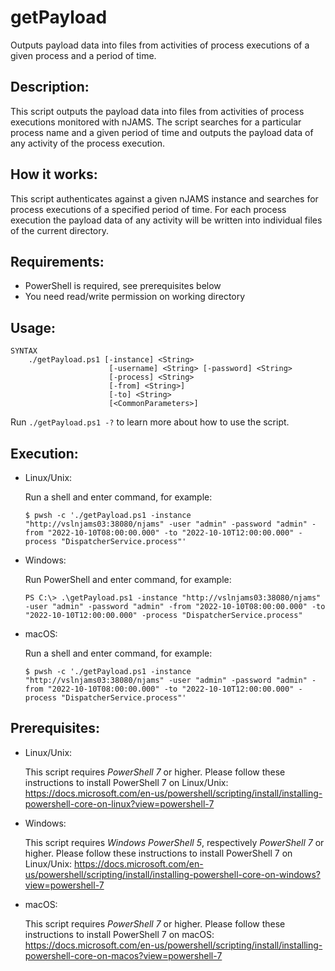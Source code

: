 # getPayload

Outputs payload data into files from activities of process executions of a given process and a period of time.

## Description:

This script outputs the payload data into files from activities of process executions monitored with nJAMS. The script searches for a particular process name and a given period of time and outputs the payload data of any activity of the process execution.


## How it works:

This script authenticates against a given nJAMS instance and searches for process executions of a specified period of time. For each process execution the payload data of any activity will be written into individual files of the current directory.


## Requirements:

  - PowerShell is required, see prerequisites below
  - You need read/write permission on working directory


## Usage:

```
SYNTAX
    ./getPayload.ps1 [-instance] <String> 
                      [-username] <String> [-password] <String> 
                      [-process] <String> 
                      [-from] <String>] 
                      [-to] <String> 
                      [<CommonParameters>]
```

Run `./getPayload.ps1 -?` to learn more about how to use the script. 


## Execution:

* Linux/Unix:

  Run a shell and enter command, for example:

  ```
  $ pwsh -c './getPayload.ps1 -instance "http://vslnjams03:38080/njams" -user "admin" -password "admin" -from "2022-10-10T08:00:00.000" -to "2022-10-10T12:00:00.000" -process "DispatcherService.process"'
  ```

* Windows:

  Run PowerShell and enter command, for example:

  ```
  PS C:\> .\getPayload.ps1 -instance "http://vslnjams03:38080/njams" -user "admin" -password "admin" -from "2022-10-10T08:00:00.000" -to "2022-10-10T12:00:00.000" -process "DispatcherService.process"
  ```

* macOS:

  Run a shell and enter command, for example:

  ```
  $ pwsh -c './getPayload.ps1 -instance "http://vslnjams03:38080/njams" -user "admin" -password "admin" -from "2022-10-10T08:00:00.000" -to "2022-10-10T12:00:00.000" -process "DispatcherService.process"'
  ```

## Prerequisites:

* Linux/Unix: 

  This script requires *PowerShell 7* or higher. Please follow these instructions to install PowerShell 7 on Linux/Unix:
  https://docs.microsoft.com/en-us/powershell/scripting/install/installing-powershell-core-on-linux?view=powershell-7

* Windows:

  This script requires *Windows PowerShell 5*, respectively *PowerShell 7* or higher. Please follow these instructions to install PowerShell 7 on Linux/Unix:
  https://docs.microsoft.com/en-us/powershell/scripting/install/installing-powershell-core-on-windows?view=powershell-7

* macOS:

  This script requires *PowerShell 7* or higher. Please follow these instructions to install PowerShell 7 on macOS:
  https://docs.microsoft.com/en-us/powershell/scripting/install/installing-powershell-core-on-macos?view=powershell-7